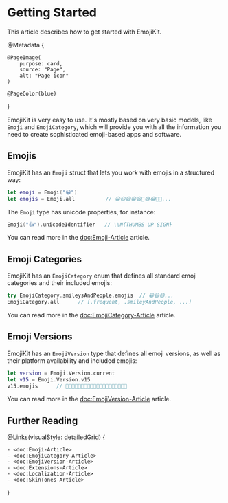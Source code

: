 # Getting Started

This article describes how to get started with EmojiKit.

@Metadata {
    
    @PageImage(
        purpose: card,
        source: "Page",
        alt: "Page icon"
    )
    
    @PageColor(blue)
}

EmojiKit is very easy to use. It's mostly based on very basic models, like ``Emoji`` and ``EmojiCategory``, which will provide you with all the information you need to create sophisticated emoji-based apps and software.



## Emojis

EmojiKit has an ``Emoji`` struct that lets you work with emojis in a structured way:

```swift
let emoji = Emoji("😀")
let emojis = Emoji.all          // 😀😃😄😁😆🥹😅😂🤣🥲...
```

The ``Emoji`` type has unicode properties, for instance:

```swift
Emoji("👍").unicodeIdentifier   // \\N{THUMBS UP SIGN}
```

You can read more in the <doc:Emoji-Article> article.



## Emoji Categories

EmojiKit has an ``EmojiCategory`` enum that defines all standard emoji categories and their included emojis:

```swift
try EmojiCategory.smileysAndPeople.emojis  // 😀😃😄...
EmojiCategory.all      // [.frequent, .smileyAndPeople, ...]
```

You can read more in the <doc:EmojiCategory-Article> article.



## Emoji Versions

EmojiKit has an ``EmojiVersion`` type that defines all emoji versions, as well as their platform availability and included emojis:

```swift
let version = Emoji.Version.current
let v15 = Emoji.Version.v15
v15.emojis      // 🫨🫸🫷🪿🫎🪼🫏🪽🪻🫛🫚🪇🪈🪮🪭🩷🩵🩶🪯🛜
```

You can read more in the <doc:EmojiVersion-Article> article.



## Further Reading

@Links(visualStyle: detailedGrid) {
    
    - <doc:Emoji-Article>
    - <doc:EmojiCategory-Article>
    - <doc:EmojiVersion-Article>
    - <doc:Extensions-Article>
    - <doc:Localization-Article>
    - <doc:SkinTones-Article>
}
